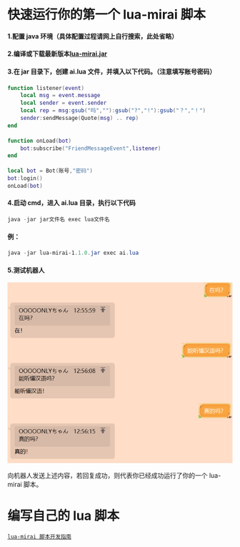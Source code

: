 # 快速运行你的第一个 lua-mirai 脚本



#### 1.配置 java 环境（具体配置过程请网上自行搜索，此处省略）



#### 2.编译或下载最新版本[lua-mirai.jar](https://github.com/only52607/lua-mirai/releases)



#### 3.在 jar 目录下，创建 ai.lua 文件，并填入以下代码。（注意填写账号密码）

```lua
function listener(event)
    local msg = event.message
    local sender = event.sender
    local rep = msg:gsub("吗",""):gsub("?","!"):gsub("？","！")
    sender:sendMessage(Quote(msg) .. rep)
end

function onLoad(bot)
    bot:subscribe("FriendMessageEvent",listener)
end

local bot = Bot(账号,"密码")
bot:login()
onLoad(bot)
```



#### 4.启动 cmd，进入 ai.lua 目录，执行以下代码

```powershell
java -jar jar文件名 exec lua文件名
```

#### 例：

```powershell
java -jar lua-mirai-1.1.0.jar exec ai.lua
```



#### 5.测试机器人

![aiDialog](/docs/res/aiDialog.png)

向机器人发送上述内容，若回复成功，则代表你已经成功运行了你的一个 lua-mirai 脚本。



# 编写自己的 lua 脚本

[`lua-mirai 脚本开发指南`](/docs/guide.md)

